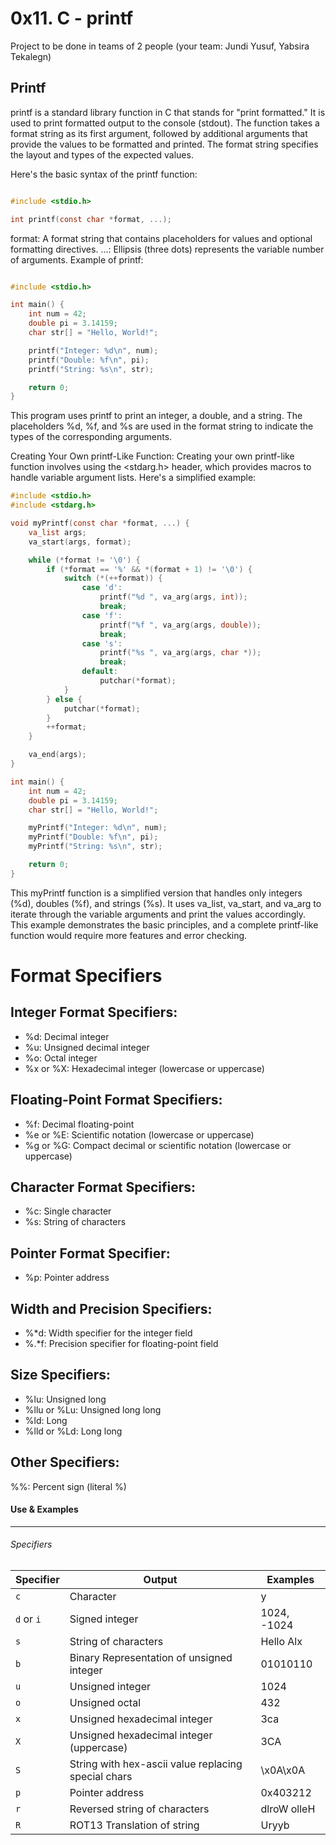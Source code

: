 # 0x11. C - printf

Project to be done in teams of 2 people (your team: Jundi Yusuf, Yabsira Tekalegn)

## Printf

printf is a standard library function in C that stands for "print formatted." It is used to print formatted output to the console (stdout). The function takes a format string as its first argument, followed by additional arguments that provide the values to be formatted and printed. The format string specifies the layout and types of the expected values.

Here's the basic syntax of the printf function:

```c

#include <stdio.h>

int printf(const char *format, ...);
```
format: A format string that contains placeholders for values and optional formatting directives.
...: Ellipsis (three dots) represents the variable number of arguments.
Example of printf:

```c

#include <stdio.h>

int main() {
    int num = 42;
    double pi = 3.14159;
    char str[] = "Hello, World!";

    printf("Integer: %d\n", num);
    printf("Double: %f\n", pi);
    printf("String: %s\n", str);

    return 0;
}
```
This program uses printf to print an integer, a double, and a string. The placeholders %d, %f, and %s are used in the format string to indicate the types of the corresponding arguments.

Creating Your Own printf-Like Function:
Creating your own printf-like function involves using the <stdarg.h> header, which provides macros to handle variable argument lists. Here's a simplified example:

```c
#include <stdio.h>
#include <stdarg.h>

void myPrintf(const char *format, ...) {
    va_list args;
    va_start(args, format);

    while (*format != '\0') {
        if (*format == '%' && *(format + 1) != '\0') {
            switch (*(++format)) {
                case 'd':
                    printf("%d ", va_arg(args, int));
                    break;
                case 'f':
                    printf("%f ", va_arg(args, double));
                    break;
                case 's':
                    printf("%s ", va_arg(args, char *));
                    break;
                default:
                    putchar(*format);
            }
        } else {
            putchar(*format);
        }
        ++format;
    }

    va_end(args);
}

int main() {
    int num = 42;
    double pi = 3.14159;
    char str[] = "Hello, World!";

    myPrintf("Integer: %d\n", num);
    myPrintf("Double: %f\n", pi);
    myPrintf("String: %s\n", str);

    return 0;
}
```
This myPrintf function is a simplified version that handles only integers (%d), doubles (%f), and strings (%s). It uses va_list, va_start, and va_arg to iterate through the variable arguments and print the values accordingly. This example demonstrates the basic principles, and a complete printf-like function would require more features and error checking.

# Format Specifiers

## Integer Format Specifiers:

* %d: Decimal integer
* %u: Unsigned decimal integer
* %o: Octal integer
* %x or %X: Hexadecimal integer (lowercase or uppercase)

## Floating-Point Format Specifiers:

* %f: Decimal floating-point
* %e or %E: Scientific notation (lowercase or uppercase)
* %g or %G: Compact decimal or scientific notation (lowercase or uppercase)

## Character Format Specifiers:

* %c: Single character
* %s: String of characters

## Pointer Format Specifier:

* %p: Pointer address

## Width and Precision Specifiers:

* %*d: Width specifier for the integer field
* %.*f: Precision specifier for floating-point field

## Size Specifiers:

* %lu: Unsigned long
* %llu or %Lu: Unsigned long long
* %ld: Long
* %lld or %Ld: Long long

## Other Specifiers:

%%: Percent sign (literal %)

#### Use & Examples


------------

###### Specifiers

Specifier                |Output                        |Examples |
|----------------|-------------------------------|-----------------------------|
| `c` | Character | y |
| `d` or `i` | Signed integer | 1024, -1024 |
| `s` | String of characters | Hello Alx |
| `b` | Binary Representation of unsigned integer | 01010110 |
| `u` | Unsigned integer | 1024 |
| `o` | Unsigned octal | 432 |
| `x` | Unsigned hexadecimal integer | 3ca |
| `X` | Unsigned hexadecimal integer (uppercase) | 3CA |
| `S` | String with hex-ascii value replacing special chars | \x0A\x0A |
| `p` | Pointer address | 0x403212 |
| `r` | Reversed string of characters | dlroW olleH |
| `R` | ROT13 Translation of string | Uryyb |

